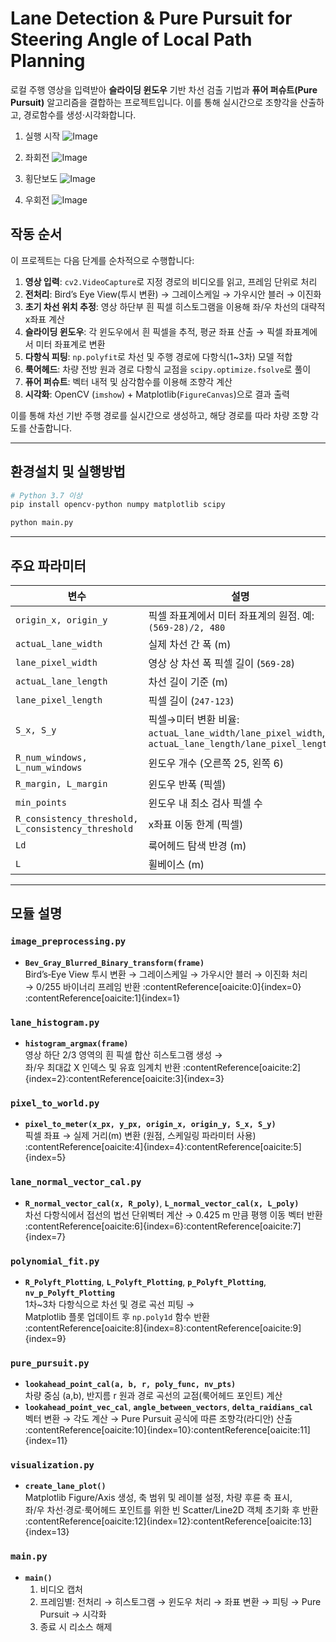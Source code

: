 # Lane Detection & Pure Pursuit for Steering Angle of Local Path Planning

로컬 주행 영상을 입력받아 **슬라이딩 윈도우** 기반 차선 검출 기법과 **퓨어 퍼슈트(Pure Pursuit)** 알고리즘을 결합하는 프로젝트입니다. 이를 통해 실시간으로 조향각을 산출하고, 경로함수를 생성·시각화합니다.



1. 실행 시작
   ![Image](https://github.com/user-attachments/assets/1dee7d03-a1b1-4b49-aaca-eaaea939b834)

2. 좌회전
    ![Image](https://github.com/user-attachments/assets/8636e5e5-9f0b-404a-b9ab-b0bb32dffca7)

3. 횡단보도
    ![Image](https://github.com/user-attachments/assets/c159765d-024a-43fe-8005-710e6d107a34)

4. 우회전
    ![Image](https://github.com/user-attachments/assets/4c0ecdfd-d7ca-42ff-97c1-b83d36f300b8)



## 작동 순서

이 프로젝트는 다음 단계를 순차적으로 수행합니다:

1. **영상 입력**: `cv2.VideoCapture`로 지정 경로의 비디오를 읽고, 프레임 단위로 처리
2. **전처리**: Bird’s Eye View(투시 변환) → 그레이스케일 → 가우시안 블러 → 이진화
3. **초기 차선 위치 추정**: 영상 하단부 흰 픽셀 히스토그램을 이용해 좌/우 차선의 대략적 x좌표 계산
4. **슬라이딩 윈도우**: 각 윈도우에서 흰 픽셀을 추적, 평균 좌표 산출 → 픽셀 좌표계에서 미터 좌표계로 변환
5. **다항식 피팅**: `np.polyfit`로 차선 및 주행 경로에 다항식(1~3차) 모델 적합
6. **룩어헤드**: 차량 전방 원과 경로 다항식 교점을 `scipy.optimize.fsolve`로 풀이
7. **퓨어 퍼슈트**: 벡터 내적 및 삼각함수를 이용해 조향각 계산
8. **시각화**: OpenCV (`imshow`) + Matplotlib(`FigureCanvas`)으로 결과 출력

이를 통해 차선 기반 주행 경로를 실시간으로 생성하고, 해당 경로를 따라 차량 조향 각도를 산출합니다.

---

## 환경설치 및 실행방법

```bash
# Python 3.7 이상
pip install opencv-python numpy matplotlib scipy
```

```bash
python main.py
```

---




## 주요 파라미터

| 변수                     | 설명                                                          | 기본값       |
|-------------------------|--------------------------------------------------------------|------------|
| `origin_x, origin_y`    | 픽셀 좌표계에서 미터 좌표계의 원점. 예: `(569-28)/2, 480`     | `(270.5,480)`|
| `actuaL_lane_width`     | 실제 차선 간 폭 (m)                                           | `0.85`     |
| `lane_pixel_width`      | 영상 상 차선 폭 픽셀 길이 (`569-28`)                         | `541`      |
| `actuaL_lane_length`    | 차선 길이 기준 (m)                                           | `0.5`      |
| `lane_pixel_length`     | 픽셀 길이 (`247-123`)                                        | `124`      |
| `S_x, S_y`              | 픽셀→미터 변환 비율: `actuaL_lane_width/lane_pixel_width`, `actuaL_lane_length/lane_pixel_length` | 계산 자동 |
| `R_num_windows, L_num_windows` | 윈도우 개수 (오른쪽 25, 왼쪽 6)                 | `25, 6`    |
| `R_margin, L_margin`    | 윈도우 반폭 (픽셀)                                            | `60, 150`  |
| `min_points`            | 윈도우 내 최소 검사 픽셀 수                                    | `10`       |
| `R_consistency_threshold, L_consistency_threshold` | x좌표 이동 한계 (픽셀)           | `560,600`  |
| `Ld`                    | 룩어헤드 탐색 반경 (m)                                        | `2.5`      |
| `L`                     | 휠베이스 (m)                                                 | `0.55`     |

---

## 모듈 설명


### `image_preprocessing.py`  
- **`Bev_Gray_Blurred_Binary_transform(frame)`**  
  Bird’s‑Eye View 투시 변환 → 그레이스케일 → 가우시안 블러 → 이진화 처리  
  → 0/255 바이너리 프레임 반환 :contentReference[oaicite:0]{index=0}&#8203;:contentReference[oaicite:1]{index=1}  

### `lane_histogram.py`  
- **`histogram_argmax(frame)`**  
  영상 하단 2/3 영역의 흰 픽셀 합산 히스토그램 생성 →  
  좌/우 최대값 X 인덱스 및 유효 임계치 반환 :contentReference[oaicite:2]{index=2}&#8203;:contentReference[oaicite:3]{index=3}  

### `pixel_to_world.py`  
- **`pixel_to_meter(x_px, y_px, origin_x, origin_y, S_x, S_y)`**  
  픽셀 좌표 → 실제 거리(m) 변환 (원점, 스케일링 파라미터 사용) :contentReference[oaicite:4]{index=4}&#8203;:contentReference[oaicite:5]{index=5}  

### `lane_normal_vector_cal.py`  
- **`R_normal_vector_cal(x, R_poly)`**, **`L_normal_vector_cal(x, L_poly)`**  
  차선 다항식에서 접선의 법선 단위벡터 계산 → 0.425 m 만큼 평행 이동 벡터 반환 :contentReference[oaicite:6]{index=6}&#8203;:contentReference[oaicite:7]{index=7}  

### `polynomial_fit.py`  
- **`R_Polyft_Plotting`**, **`L_Polyft_Plotting`**, **`p_Polyft_Plotting`**, **`nv_p_Polyft_Plotting`**  
  1차~3차 다항식으로 차선 및 경로 곡선 피팅 →  
  Matplotlib 플롯 업데이트 후 `np.poly1d` 함수 반환 :contentReference[oaicite:8]{index=8}&#8203;:contentReference[oaicite:9]{index=9}  

### `pure_pursuit.py`  
- **`lookahead_point_cal(a, b, r, poly_func, nv_pts)`**  
  차량 중심 (a,b), 반지름 r 원과 경로 곡선의 교점(룩어헤드 포인트) 계산  
- **`lookahead_point_vec_cal`**, **`angle_between_vectors`**, **`delta_raidians_cal`**  
  벡터 변환 → 각도 계산 → Pure Pursuit 공식에 따른 조향각(라디안) 산출 :contentReference[oaicite:10]{index=10}&#8203;:contentReference[oaicite:11]{index=11}  

### `visualization.py`  
- **`create_lane_plot()`**  
  Matplotlib Figure/Axis 생성, 축 범위 및 레이블 설정, 차량 후륜 축 표시,  
  좌/우 차선·경로·룩어헤드 포인트를 위한 빈 Scatter/Line2D 객체 초기화 후 반환 :contentReference[oaicite:12]{index=12}&#8203;:contentReference[oaicite:13]{index=13}  

### `main.py`  
- **`main()`**  
  1. 비디오 캡처  
  2. 프레임별: 전처리 → 히스토그램 → 윈도우 처리 → 좌표 변환 → 피팅 → Pure Pursuit → 시각화  
  3. 종료 시 리소스 해제  
